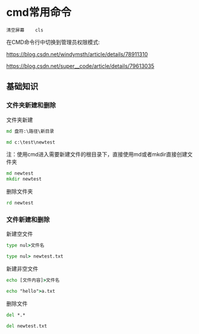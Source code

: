 # cmd常用命令

```log
清空屏幕    cls
```

在CMD命令行中切换到管理员权限模式:

<https://blog.csdn.net/windymsth/article/details/78911310>

<https://blog.csdn.net/super__code/article/details/79613035>

## 基础知识

### 文件夹新建和删除

文件夹新建

```bat
md 盘符:\路径\新目录

md c:\test\newtest
```

注：使用cmd进入需要新建文件的根目录下，直接使用md或者mkdir直接创建文件夹

```bat
md newtest
mkdir newtest
```

删除文件夹

```bat
rd newtest
```

### 文件新建和删除

新建空文件

```bat
type nul>文件名

type nul> newtest.txt
```

新建非空文件

```bat
echo [文件内容]>文件名

echo "hello">a.txt
```

删除文件

```bat
del *.*

del newtest.txt
```
